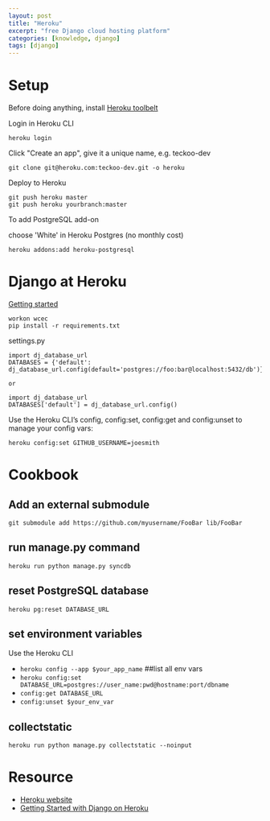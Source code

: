 ```yaml
---
layout: post
title: "Heroku"
excerpt: "free Django cloud hosting platform"
categories: [knowledge, django]
tags: [django]
---
```


Setup
=========
Before doing anything, install
[Heroku toolbelt](https://toolbelt.herokuapp.com/)

Login in Heroku CLI

    heroku login

Click "Create an app", give it a unique name, e.g. teckoo-dev

    git clone git@heroku.com:teckoo-dev.git -o heroku

Deploy to Heroku

    git push heroku master
    git push heroku yourbranch:master

To add PostgreSQL add-on

choose 'White' in Heroku Postgres (no monthly cost)

    heroku addons:add heroku-postgresql


Django at Heroku
==================
[Getting
started](https://devcenter.heroku.com/articles/getting-started-with-django)


    workon wcec
    pip install -r requirements.txt
        
settings.py

    import dj_database_url
    DATABASES = {'default':
    dj_database_url.config(default='postgres://foo:bar@localhost:5432/db')}

    or 

    import dj_database_url
    DATABASES['default'] = dj_database_url.config()

Use the Heroku CLI’s config, config:set, config:get and config:unset to manage
your config vars:

    heroku config:set GITHUB_USERNAME=joesmith

Cookbook
==============
## Add an external submodule

    git submodule add https://github.com/myusername/FooBar lib/FooBar

## run manage.py command

    heroku run python manage.py syncdb

## reset PostgreSQL database

    heroku pg:reset DATABASE_URL

## set environment variables

Use the Heroku CLI

 * `heroku config --app $your_app_name` ##list all env vars
 * `heroku config:set
   DATABASE_URL=postgres://user_name:pwd@hostname:port/dbname`
 * `config:get DATABASE_URL`
 * `config:unset $your_env_var`

## collectstatic

    heroku run python manage.py collectstatic --noinput

Resource 
==============

* [Heroku website](http://heroku.com)
* [Getting Started with Django on
Heroku](https://devcenter.heroku.com/articles/getting-started-with-django)



